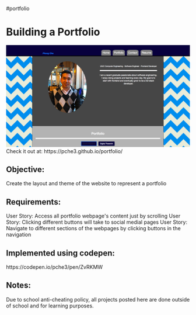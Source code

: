 #portfolio

<h1>Building a Portfolio</h1>
<img src="https://github.com/pche3/portfolio/blob/gh-pages/photos/profile_preview.png?raw=true" alt="Preview">
Check it out at: https://pche3.github.io/portfolio/

<h2>Objective:</h2>
Create the layout and theme of the website to represent a portfolio

<h2>Requirements:</h2>
User Story: Access all portfolio webpage's content just by scrolling 
User Story: Clicking different buttons will take to social medial pages
User Story: Navigate to different sections of the webpages by clicking buttons in the navigation

<h2>Implemented using codepen:</h2>
https://codepen.io/pche3/pen/ZvRKMW

<h2>Notes:</h2>
Due to school anti-cheating policy, all projects posted here are done outside of school and for learning purposes.
